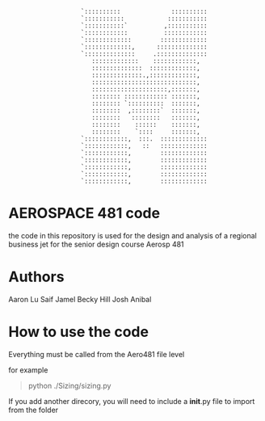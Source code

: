                                                                                     
                                                                                    
                                                                                    
                        `::::::::::              ::::::::::                         
                        `:::::::::::            :::::::::::                         
                        `:::::::::::`          ,:::::::::::                         
                        `::::::::::::          ::::::::::::                         
                        `:::::::::::::        :::::::::::::                         
                        `:::::::::::::,      ::::::::::::::                         
                        `::::::::::::::     .::::::::::::::                         
                           :::::::::::::    ::::::::::::,                           
                           ::::::::::::::  :::::::::::::,                           
                           ::::::::::::::.,:::::::::::::,                           
                           :::::::::::::::::::::::::::::,                           
                           :::::::::::::::::::::,:::::::,                           
                           :::::::: :::::::::::: :::::::,                           
                           :::::::: `::::::::::  :::::::,                           
                           ::::::::  ,::::::::`  :::::::,                           
                           ::::::::   ::::::::   :::::::,                           
                           ::::::::    ::::::    :::::::,                           
                           ::::::::    `::::     :::::::,                           
                        `::::::::::::,  :::.  :::::::::::::                         
                        `::::::::::::,   ::   :::::::::::::                         
                        `::::::::::::,        :::::::::::::                         
                        `::::::::::::,        :::::::::::::                         
                        `::::::::::::,        :::::::::::::                         
                        `::::::::::::,        :::::::::::::                         
                        `::::::::::::,        :::::::::::::  



# AEROSPACE 481 code
the code in this repository is used for the design and analysis of a regional
 business jet for the senior design course Aerosp 481

# Authors 
Aaron Lu
Saif Jamel 
Becky Hill
Josh Anibal 

# How to use the code

Everything must be called from the Aero481 file level

for example 
> python ./Sizing/sizing.py

If you add another direcory, you will need to include a __init__.py file 
to import from the folder



